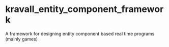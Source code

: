 # kravall_entity_component_framework
A framework for designing entity component based real time programs (mainly games)
